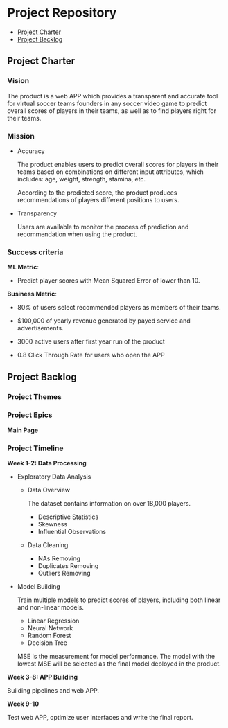 # Project Repository

<!-- toc -->

- [Project Charter](#project-charter)
- [Project Backlog](#project-backlog)

<!-- tocstop -->

## Project Charter 

### Vision

The product is a web APP which provides a transparent and accurate tool for virtual soccer teams founders in any soccer video game to predict overall scores of players in their teams, as well as to find players right for their teams.

### Mission

- Accuracy

  The product enables users to predict overall scores for players in their teams based on combinations on different input attributes, which includes: age, weight, strength, stamina, etc.

  According to the predicted score, the product produces recommendations of players different positions to users.

- Transparency

  Users are available to monitor the process of prediction and recommendation when using the product.

### Success criteria 

**ML Metric**: 

- Predict player scores with Mean Squared Error of  lower than 10. 

**Business Metric**: 

- 80% of users select recommended players as members of their teams.

- $100,000 of yearly revenue generated by payed service and advertisements.

- 3000 active users after first year run of the product

- 0.8 Click Through Rate for users who open the APP

## Project Backlog

### Project Themes

### Project Epics

**Main Page**

### Project Timeline

**Week 1-2: Data Processing**

- Exploratory Data Analysis

  * Data Overview

    The dataset contains information on over 18,000 players.

    + Descriptive Statistics
    + Skewness
    + Influential Observations

  * Data Cleaning
      
      + NAs Removing
      + Duplicates Removing
      + Outliers Removing

- Model Building

  Train multiple models to predict scores of players, including both linear and non-linear models. 
  
  * Linear Regression
  * Neural Network
  * Random Forest
  * Decision Tree
  
  MSE is the measurement for model performance. The model with the lowest MSE will be selected as the final model deployed in the product.

**Week 3-8: APP Building**

Building pipelines and web APP.

**Week 9-10**

Test web APP, optimize user interfaces and write the final report.


<!--stackedit_data:
eyJoaXN0b3J5IjpbODU5NTIxNzgxLC0xMTUyMzI0NDIxLDExNj
g5ODYxOCwtMTI3NTA1ODU4OCwtMTQzMzEwNjgzOCwtMTQ5OTYz
NzE0NiwtMjI5MDg5MTUxLDE3ODg3OTQwMTYsMTUxOTc2NzA0NC
wtOTgyNTUxNjI0LC04ODUxOTQzNiw1NTQ0NzQ4MzcsMTU3MDEz
NTkxMiwxNzU4MTIzMzk3LDMyODA5MDgyNSw1OTM3MTg4NDIsLT
ExNDA4MDkxOTcsNzk5MzM4NTQwLC0xNDIzOTI1MTQ0XX0=
-->
